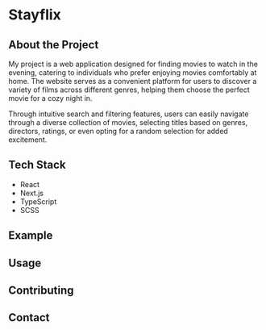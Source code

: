 # Stayflix

## About the Project

My project is a web application designed for finding movies to watch in the evening, catering to individuals who prefer enjoying movies comfortably at home. The website serves as a convenient platform for users to discover a variety of films across different genres, helping them choose the perfect movie for a cozy night in.

Through intuitive search and filtering features, users can easily navigate through a diverse collection of movies, selecting titles based on genres, directors, ratings, or even opting for a random selection for added excitement.

## Tech Stack

- React
- Next.js
- TypeScript
- SCSS

## Example

## Usage

## Contributing

## Contact

